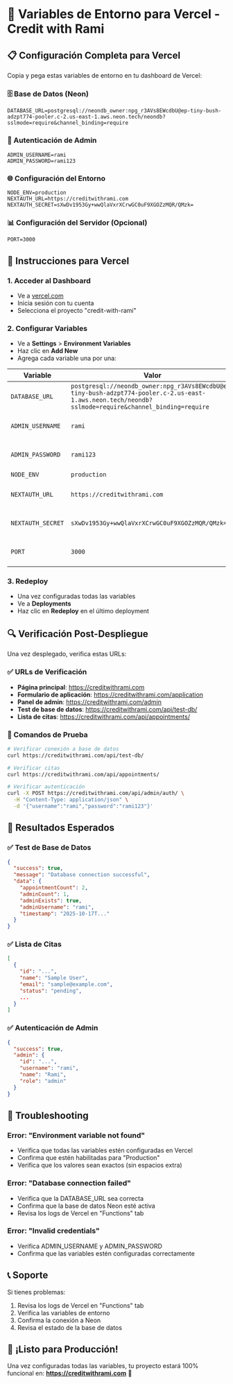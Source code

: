 # 🔧 Variables de Entorno para Vercel - Credit with Rami

## 📋 Configuración Completa para Vercel

Copia y pega estas variables de entorno en tu dashboard de Vercel:

### 🗄️ Base de Datos (Neon)
```env
DATABASE_URL=postgresql://neondb_owner:npg_r3AVs8EWcdbU@ep-tiny-bush-adzpt774-pooler.c-2.us-east-1.aws.neon.tech/neondb?sslmode=require&channel_binding=require
```

### 🔐 Autenticación de Admin
```env
ADMIN_USERNAME=rami
ADMIN_PASSWORD=rami123
```

### 🌐 Configuración del Entorno
```env
NODE_ENV=production
NEXTAUTH_URL=https://creditwithrami.com
NEXTAUTH_SECRET=sXwDv1953Gy+wwQlaVxrXCrwGC0uF9XGOZzMQR/QMzk=
```

### 📊 Configuración del Servidor (Opcional)
```env
PORT=3000
```

## 🚀 Instrucciones para Vercel

### 1. Acceder al Dashboard
- Ve a [vercel.com](https://vercel.com)
- Inicia sesión con tu cuenta
- Selecciona el proyecto "credit-with-rami"

### 2. Configurar Variables
- Ve a **Settings** > **Environment Variables**
- Haz clic en **Add New**
- Agrega cada variable una por una:

| Variable | Valor | Entorno |
|----------|-------|---------|
| `DATABASE_URL` | `postgresql://neondb_owner:npg_r3AVs8EWcdbU@ep-tiny-bush-adzpt774-pooler.c-2.us-east-1.aws.neon.tech/neondb?sslmode=require&channel_binding=require` | Production, Preview, Development |
| `ADMIN_USERNAME` | `rami` | Production, Preview, Development |
| `ADMIN_PASSWORD` | `rami123` | Production, Preview, Development |
| `NODE_ENV` | `production` | Production |
| `NEXTAUTH_URL` | `https://creditwithrami.com` | Production, Preview, Development |
| `NEXTAUTH_SECRET` | `sXwDv1953Gy+wwQlaVxrXCrwGC0uF9XGOZzMQR/QMzk=` | Production, Preview, Development |
| `PORT` | `3000` | Production, Preview, Development |

### 3. Redeploy
- Una vez configuradas todas las variables
- Ve a **Deployments**
- Haz clic en **Redeploy** en el último deployment

## 🔍 Verificación Post-Despliegue

Una vez desplegado, verifica estas URLs:

### ✅ URLs de Verificación
- **Página principal**: https://creditwithrami.com
- **Formulario de aplicación**: https://creditwithrami.com/application
- **Panel de admin**: https://creditwithrami.com/admin
- **Test de base de datos**: https://creditwithrami.com/api/test-db/
- **Lista de citas**: https://creditwithrami.com/api/appointments/

### 🧪 Comandos de Prueba
```bash
# Verificar conexión a base de datos
curl https://creditwithrami.com/api/test-db/

# Verificar citas
curl https://creditwithrami.com/api/appointments/

# Verificar autenticación
curl -X POST https://creditwithrami.com/api/admin/auth/ \
  -H "Content-Type: application/json" \
  -d '{"username":"rami","password":"rami123"}'
```

## 🎯 Resultados Esperados

### ✅ Test de Base de Datos
```json
{
  "success": true,
  "message": "Database connection successful",
  "data": {
    "appointmentCount": 2,
    "adminCount": 1,
    "adminExists": true,
    "adminUsername": "rami",
    "timestamp": "2025-10-17T..."
  }
}
```

### ✅ Lista de Citas
```json
[
  {
    "id": "...",
    "name": "Sample User",
    "email": "sample@example.com",
    "status": "pending",
    ...
  }
]
```

### ✅ Autenticación de Admin
```json
{
  "success": true,
  "admin": {
    "id": "...",
    "username": "rami",
    "name": "Rami",
    "role": "admin"
  }
}
```

## 🚨 Troubleshooting

### Error: "Environment variable not found"
- Verifica que todas las variables estén configuradas en Vercel
- Confirma que estén habilitadas para "Production"
- Verifica que los valores sean exactos (sin espacios extra)

### Error: "Database connection failed"
- Verifica que la DATABASE_URL sea correcta
- Confirma que la base de datos Neon esté activa
- Revisa los logs de Vercel en "Functions" tab

### Error: "Invalid credentials"
- Verifica ADMIN_USERNAME y ADMIN_PASSWORD
- Confirma que las variables estén configuradas correctamente

## 📞 Soporte

Si tienes problemas:
1. Revisa los logs de Vercel en "Functions" tab
2. Verifica las variables de entorno
3. Confirma la conexión a Neon
4. Revisa el estado de la base de datos

## 🎉 ¡Listo para Producción!

Una vez configuradas todas las variables, tu proyecto estará 100% funcional en:
**https://creditwithrami.com** 🚀
